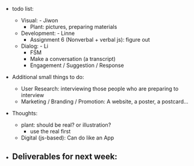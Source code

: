 - todo list:
  - Visual: - Jiwon
    - Plant: pictures, preparing materials
  - Development: - Linne
    - Assignment 6 (Nonverbal + verbal js): figure out
  - Dialog: - Li
    - FSM
    - Make a conversation (a transcript)
    - Engagement / Suggestion / Response

- Additional small things to do:
  - User Research: interviewing those people who are preparing to interview
  - Marketing / Branding / Promotion: A website, a poster, a postcard...



- Thoughts:
  - plant: should be real? or illustration?
    - use the real first
  - Digital (js-based): Can do like an App



- Deliverables for next week:
  - 
